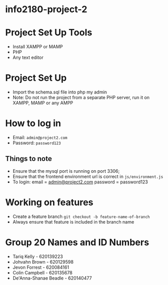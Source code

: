 # info2180-project-2

# Project Set Up Tools

- Install XAMPP or MAMP 
- PHP
- Any text editor
# Project Set Up
 - Import the schema.sql file into php my admin
 - Note: Do not run the project from a separate PHP server, run it on XAMPP, MAMP or any AMPP


# How to log in 
 - Email: `admin@project2.com`
 - Password: `password123`

## Things to note
 - Ensure that the mysql port is running on port 3306;
 - Ensure that the frontend environment url is correct in `js/environment.js`
 - To login: email = admin@project2.com password = password123


# Working on features 
- Create a feature branch `git checkout -b feature-name-of-branch`
- Always ensure that feature is included in the branch name

# Group 20 Names and ID Numbers

- Tariq Kelly - 620139223
- Johvahn Brown - 620129598
- Jevon Forrest - 620084161
- Colin Campbell - 620135678
- De'Anna-Shanae Beadle - 620140477
